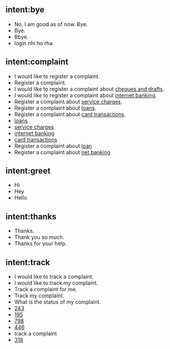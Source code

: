 ## intent:bye
- No, I am good as of now. Bye.
- Bye.
- Bbye.
- login nhi ho rha

## intent:complaint
- I would like to register a complaint.
- Register a complaint.
- I would like to register a complaint about [cheques and drafts](category).
- I would like to register a complaint about [internet banking](category).
- Register a complaint about [service charges](category).
- Register a complaint about [loans](category).
- Register a complaint about [card transactions](category).
- [loans](category)
- [service charges](category)
- [internet banking](category)
- [card transactions](category)
- Register a complaint about [loan](category)
- Register a complaint about [net banking](category)

## intent:greet
- Hi
- Hey
- Hello

## intent:thanks
- Thanks.
- Thank you so much.
- Thanks for your help.

## intent:track
- I would like to track a complaint.
- I would like to track my complaint.
- Track a complaint for me.
- Track my complaint.
- What is the status of my complaint.
- [243](tracking_id)
- [195](tracking_id)
- [798](tracking_id)
- [446](tracking_id)
- track a complaint
- [318](tracking_id)
